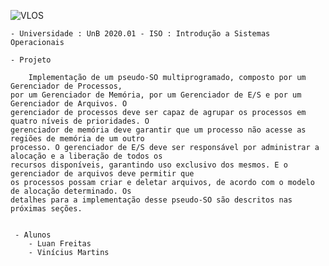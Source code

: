
 
![VLOS](https://raw.githubusercontent.com/luandkg/iso/master/res/VLOS.png)

    - Universidade : UnB 2020.01 - ISO : Introdução a Sistemas Operacionais
    
    - Projeto
    
        Implementação de um pseudo-SO multiprogramado, composto por um Gerenciador de Processos,
    por um Gerenciador de Memória, por um Gerenciador de E/S e por um Gerenciador de Arquivos. O
    gerenciador de processos deve ser capaz de agrupar os processos em quatro níveis de prioridades. O
    gerenciador de memória deve garantir que um processo não acesse as regiões de memória de um outro
    processo. O gerenciador de E/S deve ser responsável por administrar a alocação e a liberação de todos os
    recursos disponíveis, garantindo uso exclusivo dos mesmos. E o gerenciador de arquivos deve permitir que
    os processos possam criar e deletar arquivos, de acordo com o modelo de alocação determinado. Os
    detalhes para a implementação desse pseudo-SO são descritos nas próximas seções.
    
     
     - Alunos
        - Luan Freitas
        - Vinícius Martins